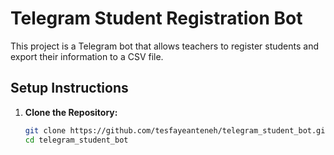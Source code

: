 # Telegram Student Registration Bot

This project is a Telegram bot that allows teachers to register students and export their information to a CSV file.

## Setup Instructions

1. **Clone the Repository:**
   ```sh
   git clone https://github.com/tesfayeanteneh/telegram_student_bot.git
   cd telegram_student_bot
